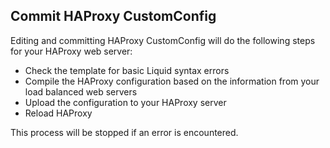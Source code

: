 ## Commit HAProxy CustomConfig

Editing and committing HAProxy CustomConfig will do the following steps for your HAProxy web server:

* Check the template for basic Liquid syntax errors
* Compile the HAProxy configuration based on the information from your load balanced web servers
* Upload the configuration to your HAProxy server
* Reload HAProxy

This process will be stopped if an error is encountered.




